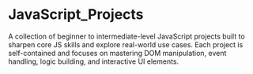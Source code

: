 # JavaScript_Projects
A collection of beginner to intermediate-level JavaScript projects built to sharpen core JS skills and explore real-world use cases. Each project is self-contained and focuses on mastering DOM manipulation, event handling, logic building, and interactive UI elements.
